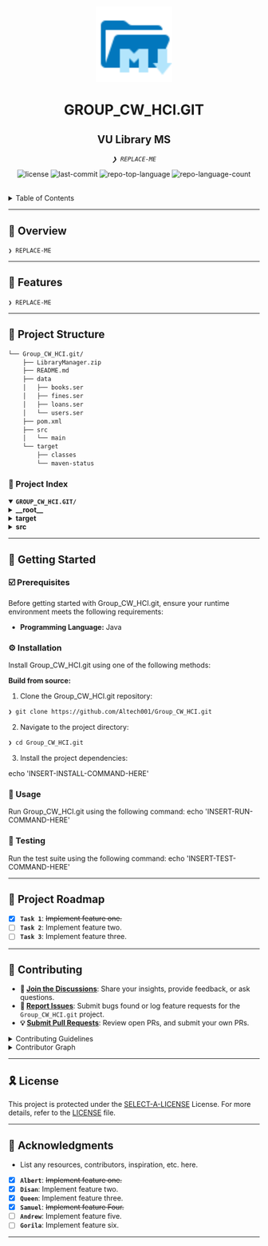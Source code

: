 <p align="center">
    <img src="https://raw.githubusercontent.com/PKief/vscode-material-icon-theme/ec559a9f6bfd399b82bb44393651661b08aaf7ba/icons/folder-markdown-open.svg" align="center" width="30%">
</p>
<p align="center"><h1 align="center">GROUP_CW_HCI.GIT</h1></p>
<p align="center"><h2 align="center">VU Library MS</h2></p>
<p align="center">
	<em><code>❯ REPLACE-ME</code></em>
</p>
<p align="center">
	<img src="https://img.shields.io/github/license/Altech001/Group_CW_HCI.git?style=default&logo=opensourceinitiative&logoColor=white&color=0080ff" alt="license">
	<img src="https://img.shields.io/github/last-commit/Altech001/Group_CW_HCI.git?style=default&logo=git&logoColor=white&color=0080ff" alt="last-commit">
	<img src="https://img.shields.io/github/languages/top/Altech001/Group_CW_HCI.git?style=default&color=0080ff" alt="repo-top-language">
	<img src="https://img.shields.io/github/languages/count/Altech001/Group_CW_HCI.git?style=default&color=0080ff" alt="repo-language-count">
</p>
<p align="center"><!-- default option, no dependency badges. -->
</p>
<p align="center">
	<!-- default option, no dependency badges. -->
</p>
<br>

<details><summary>Table of Contents</summary>

- [📍 Overview](#-overview)
- [👾 Features](#-features)
- [📁 Project Structure](#-project-structure)
  - [📂 Project Index](#-project-index)
- [🚀 Getting Started](#-getting-started)
  - [☑️ Prerequisites](#-prerequisites)
  - [⚙️ Installation](#-installation)
  - [🤖 Usage](#🤖-usage)
  - [🧪 Testing](#🧪-testing)
- [📌 Project Roadmap](#-project-roadmap)
- [🔰 Contributing](#-contributing)
- [🎗 License](#-license)
- [🙌 Acknowledgments](#-acknowledgments)

</details>
<hr>

## 📍 Overview

<code>❯ REPLACE-ME</code>

---

## 👾 Features

<code>❯ REPLACE-ME</code>

---

## 📁 Project Structure

```sh
└── Group_CW_HCI.git/
    ├── LibraryManager.zip
    ├── README.md
    ├── data
    │   ├── books.ser
    │   ├── fines.ser
    │   ├── loans.ser
    │   └── users.ser
    ├── pom.xml
    ├── src
    │   └── main
    └── target
        ├── classes
        └── maven-status
```


### 📂 Project Index
<details open>
	<summary><b><code>GROUP_CW_HCI.GIT/</code></b></summary>
	<details> <!-- __root__ Submodule -->
		<summary><b>__root__</b></summary>
		<blockquote>
			<table>
			</table>
		</blockquote>
	</details>
	<details> <!-- target Submodule -->
		<summary><b>target</b></summary>
		<blockquote>
			<details>
				<summary><b>maven-status</b></summary>
				<blockquote>
					<details>
						<summary><b>maven-compiler-plugin</b></summary>
						<blockquote>
							<details>
								<summary><b>compile</b></summary>
								<blockquote>
									<details>
										<summary><b>default-compile</b></summary>
										<blockquote>
											<table>
											<tr>
												<td><b><a href='https://github.com/Altech001/Group_CW_HCI.git/blob/master/target/maven-status/maven-compiler-plugin/compile/default-compile/inputFiles.lst'>inputFiles.lst</a></b></td>
												<td><code>❯ REPLACE-ME</code></td>
											</tr>
											<tr>
												<td><b><a href='https://github.com/Altech001/Group_CW_HCI.git/blob/master/target/maven-status/maven-compiler-plugin/compile/default-compile/createdFiles.lst'>createdFiles.lst</a></b></td>
												<td><code>❯ REPLACE-ME</code></td>
											</tr>
											</table>
										</blockquote>
									</details>
								</blockquote>
							</details>
						</blockquote>
					</details>
				</blockquote>
			</details>
		</blockquote>
	</details>
	<details> <!-- src Submodule -->
		<summary><b>src</b></summary>
		<blockquote>
			<details>
				<summary><b>main</b></summary>
				<blockquote>
					<details>
						<summary><b>java</b></summary>
						<blockquote>
							<table>
							<tr>
								<td><b><a href='https://github.com/Altech001/Group_CW_HCI.git/blob/master/src/main/java/Main.java'>Main.java</a></b></td>
								<td><code>❯ REPLACE-ME</code></td>
							</tr>
							</table>
							<details>
								<summary><b>luco</b></summary>
								<blockquote>
									<details>
										<summary><b>sms</b></summary>
										<blockquote>
											<details>
												<summary><b>librarymanager</b></summary>
												<blockquote>
													<table>
													<tr>
														<td><b><a href='https://github.com/Altech001/Group_CW_HCI.git/blob/master/src/main/java/luco/sms/librarymanager/LibraryManager.java'>LibraryManager.java</a></b></td>
														<td><code>❯ REPLACE-ME</code></td>
													</tr>
													</table>
												</blockquote>
											</details>
										</blockquote>
									</details>
								</blockquote>
							</details>
							<details>
								<summary><b>controllers</b></summary>
								<blockquote>
									<table>
									<tr>
										<td><b><a href='https://github.com/Altech001/Group_CW_HCI.git/blob/master/src/main/java/controllers/BookController.java'>BookController.java</a></b></td>
										<td><code>❯ REPLACE-ME</code></td>
									</tr>
									<tr>
										<td><b><a href='https://github.com/Altech001/Group_CW_HCI.git/blob/master/src/main/java/controllers/AuthController.java'>AuthController.java</a></b></td>
										<td><code>❯ REPLACE-ME</code></td>
									</tr>
									<tr>
										<td><b><a href='https://github.com/Altech001/Group_CW_HCI.git/blob/master/src/main/java/controllers/LibrarySystem.java'>LibrarySystem.java</a></b></td>
										<td><code>❯ REPLACE-ME</code></td>
									</tr>
									<tr>
										<td><b><a href='https://github.com/Altech001/Group_CW_HCI.git/blob/master/src/main/java/controllers/UserController.java'>UserController.java</a></b></td>
										<td><code>❯ REPLACE-ME</code></td>
									</tr>
									<tr>
										<td><b><a href='https://github.com/Altech001/Group_CW_HCI.git/blob/master/src/main/java/controllers/LoanController.java'>LoanController.java</a></b></td>
										<td><code>❯ REPLACE-ME</code></td>
									</tr>
									</table>
								</blockquote>
							</details>
							<details>
								<summary><b>models</b></summary>
								<blockquote>
									<table>
									<tr>
										<td><b><a href='https://github.com/Altech001/Group_CW_HCI.git/blob/master/src/main/java/models/Librarian.java'>Librarian.java</a></b></td>
										<td><code>❯ REPLACE-ME</code></td>
									</tr>
									<tr>
										<td><b><a href='https://github.com/Altech001/Group_CW_HCI.git/blob/master/src/main/java/models/Borrower.java'>Borrower.java</a></b></td>
										<td><code>❯ REPLACE-ME</code></td>
									</tr>
									<tr>
										<td><b><a href='https://github.com/Altech001/Group_CW_HCI.git/blob/master/src/main/java/models/Loan.java'>Loan.java</a></b></td>
										<td><code>❯ REPLACE-ME</code></td>
									</tr>
									<tr>
										<td><b><a href='https://github.com/Altech001/Group_CW_HCI.git/blob/master/src/main/java/models/Clerk.java'>Clerk.java</a></b></td>
										<td><code>❯ REPLACE-ME</code></td>
									</tr>
									<tr>
										<td><b><a href='https://github.com/Altech001/Group_CW_HCI.git/blob/master/src/main/java/models/User.java'>User.java</a></b></td>
										<td><code>❯ REPLACE-ME</code></td>
									</tr>
									<tr>
										<td><b><a href='https://github.com/Altech001/Group_CW_HCI.git/blob/master/src/main/java/models/Fine.java'>Fine.java</a></b></td>
										<td><code>❯ REPLACE-ME</code></td>
									</tr>
									<tr>
										<td><b><a href='https://github.com/Altech001/Group_CW_HCI.git/blob/master/src/main/java/models/Book.java'>Book.java</a></b></td>
										<td><code>❯ REPLACE-ME</code></td>
									</tr>
									</table>
								</blockquote>
							</details>
							<details>
								<summary><b>utils</b></summary>
								<blockquote>
									<table>
									<tr>
										<td><b><a href='https://github.com/Altech001/Group_CW_HCI.git/blob/master/src/main/java/utils/FileHandler.java'>FileHandler.java</a></b></td>
										<td><code>❯ REPLACE-ME</code></td>
									</tr>
									<tr>
										<td><b><a href='https://github.com/Altech001/Group_CW_HCI.git/blob/master/src/main/java/utils/IconUtils.java'>IconUtils.java</a></b></td>
										<td><code>❯ REPLACE-ME</code></td>
									</tr>
									<tr>
										<td><b><a href='https://github.com/Altech001/Group_CW_HCI.git/blob/master/src/main/java/utils/Constants.java'>Constants.java</a></b></td>
										<td><code>❯ REPLACE-ME</code></td>
									</tr>
									<tr>
										<td><b><a href='https://github.com/Altech001/Group_CW_HCI.git/blob/master/src/main/java/utils/ValidationUtils.java'>ValidationUtils.java</a></b></td>
										<td><code>❯ REPLACE-ME</code></td>
									</tr>
									</table>
								</blockquote>
							</details>
							<details>
								<summary><b>ui</b></summary>
								<blockquote>
									<table>
									<tr>
										<td><b><a href='https://github.com/Altech001/Group_CW_HCI.git/blob/master/src/main/java/ui/LibrarianPanel.java'>LibrarianPanel.java</a></b></td>
										<td><code>❯ REPLACE-ME</code></td>
									</tr>
									<tr>
										<td><b><a href='https://github.com/Altech001/Group_CW_HCI.git/blob/master/src/main/java/ui/BorrowerPanel.java'>BorrowerPanel.java</a></b></td>
										<td><code>❯ REPLACE-ME</code></td>
									</tr>
									<tr>
										<td><b><a href='https://github.com/Altech001/Group_CW_HCI.git/blob/master/src/main/java/ui/LoginPanel.java'>LoginPanel.java</a></b></td>
										<td><code>❯ REPLACE-ME</code></td>
									</tr>
									<tr>
										<td><b><a href='https://github.com/Altech001/Group_CW_HCI.git/blob/master/src/main/java/ui/LibraryUI.java'>LibraryUI.java</a></b></td>
										<td><code>❯ REPLACE-ME</code></td>
									</tr>
									<tr>
										<td><b><a href='https://github.com/Altech001/Group_CW_HCI.git/blob/master/src/main/java/ui/ClerkPanel.java'>ClerkPanel.java</a></b></td>
										<td><code>❯ REPLACE-ME</code></td>
									</tr>
									</table>
									<details>
										<summary><b>components</b></summary>
										<blockquote>
											<table>
											<tr>
												<td><b><a href='https://github.com/Altech001/Group_CW_HCI.git/blob/master/src/main/java/ui/components/LoanManagementPanel.java'>LoanManagementPanel.java</a></b></td>
												<td><code>❯ REPLACE-ME</code></td>
											</tr>
											<tr>
												<td><b><a href='https://github.com/Altech001/Group_CW_HCI.git/blob/master/src/main/java/ui/components/LoanHistoryPanel.java'>LoanHistoryPanel.java</a></b></td>
												<td><code>❯ REPLACE-ME</code></td>
											</tr>
											<tr>
												<td><b><a href='https://github.com/Altech001/Group_CW_HCI.git/blob/master/src/main/java/ui/components/UserManagementPanel.java'>UserManagementPanel.java</a></b></td>
												<td><code>❯ REPLACE-ME</code></td>
											</tr>
											<tr>
												<td><b><a href='https://github.com/Altech001/Group_CW_HCI.git/blob/master/src/main/java/ui/components/BookManagementPanel.java'>BookManagementPanel.java</a></b></td>
												<td><code>❯ REPLACE-ME</code></td>
											</tr>
											<tr>
												<td><b><a href='https://github.com/Altech001/Group_CW_HCI.git/blob/master/src/main/java/ui/components/BookSearchPanel.java'>BookSearchPanel.java</a></b></td>
												<td><code>❯ REPLACE-ME</code></td>
											</tr>
											<tr>
												<td><b><a href='https://github.com/Altech001/Group_CW_HCI.git/blob/master/src/main/java/ui/components/FineManagementPanel.java'>FineManagementPanel.java</a></b></td>
												<td><code>❯ REPLACE-ME</code></td>
											</tr>
											</table>
										</blockquote>
									</details>
								</blockquote>
							</details>
						</blockquote>
					</details>
				</blockquote>
			</details>
		</blockquote>
	</details>
</details>

---
## 🚀 Getting Started

### ☑️ Prerequisites

Before getting started with Group_CW_HCI.git, ensure your runtime environment meets the following requirements:

- **Programming Language:** Java


### ⚙️ Installation

Install Group_CW_HCI.git using one of the following methods:

**Build from source:**

1. Clone the Group_CW_HCI.git repository:
```sh
❯ git clone https://github.com/Altech001/Group_CW_HCI.git
```

2. Navigate to the project directory:
```sh
❯ cd Group_CW_HCI.git
```

3. Install the project dependencies:

echo 'INSERT-INSTALL-COMMAND-HERE'



### 🤖 Usage
Run Group_CW_HCI.git using the following command:
echo 'INSERT-RUN-COMMAND-HERE'

### 🧪 Testing
Run the test suite using the following command:
echo 'INSERT-TEST-COMMAND-HERE'

---
## 📌 Project Roadmap

- [X] **`Task 1`**: <strike>Implement feature one.</strike>
- [ ] **`Task 2`**: Implement feature two.
- [ ] **`Task 3`**: Implement feature three.

---

## 🔰 Contributing

- **💬 [Join the Discussions](https://github.com/Altech001/Group_CW_HCI.git/discussions)**: Share your insights, provide feedback, or ask questions.
- **🐛 [Report Issues](https://github.com/Altech001/Group_CW_HCI.git/issues)**: Submit bugs found or log feature requests for the `Group_CW_HCI.git` project.
- **💡 [Submit Pull Requests](https://github.com/Altech001/Group_CW_HCI.git/blob/main/CONTRIBUTING.md)**: Review open PRs, and submit your own PRs.

<details closed>
<summary>Contributing Guidelines</summary>

1. **Fork the Repository**: Start by forking the project repository to your github account.
2. **Clone Locally**: Clone the forked repository to your local machine using a git client.
   ```sh
   git clone https://github.com/Altech001/Group_CW_HCI.git
   ```
3. **Create a New Branch**: Always work on a new branch, giving it a descriptive name.
   ```sh
   git checkout -b new-feature-x
   ```
4. **Make Your Changes**: Develop and test your changes locally.
5. **Commit Your Changes**: Commit with a clear message describing your updates.
   ```sh
   git commit -m 'Implemented new feature x.'
   ```
6. **Push to github**: Push the changes to your forked repository.
   ```sh
   git push origin new-feature-x
   ```
7. **Submit a Pull Request**: Create a PR against the original project repository. Clearly describe the changes and their motivations.
8. **Review**: Once your PR is reviewed and approved, it will be merged into the main branch. Congratulations on your contribution!
</details>

<details closed>
<summary>Contributor Graph</summary>
<br>
<p align="left">
   <a href="https://github.com{/Altech001/Group_CW_HCI.git/}graphs/contributors">
      <img src="https://contrib.rocks/image?repo=Altech001/Group_CW_HCI.git">
   </a>
</p>
</details>

---

## 🎗 License

This project is protected under the [SELECT-A-LICENSE](https://choosealicense.com/licenses) License. For more details, refer to the [LICENSE](https://choosealicense.com/licenses/) file.

---

## 🙌 Acknowledgments

- List any resources, contributors, inspiration, etc. here.
- [X] **`Albert`**: <strike>Implement feature one.</strike>
- [x] **`Disan`**: Implement feature two.
- [x] **`Queen`**: Implement feature three.
- [x] **`Samuel`**: <strike>Implement feature Four.</strike>
- [ ] **`Andrew`**: Implement feature five.
- [ ] **`Gorila`**: Implement feature six.
---
